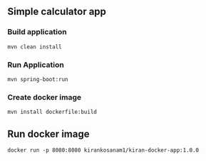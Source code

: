 ## Simple calculator app

### Build application

    mvn clean install

### Run Application
    mvn spring-boot:run

### Create docker image

    mvn install dockerfile:build

## Run docker image

    docker run -p 8080:8080 kirankosanam1/kiran-docker-app:1.0.0